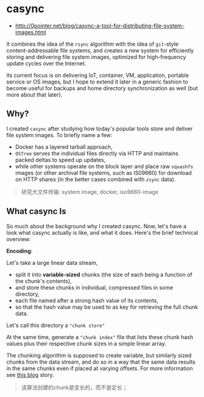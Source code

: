 # casync

- http://0pointer.net/blog/casync-a-tool-for-distributing-file-system-images.html

 It combines the idea of the `rsync` algorithm 
 with the idea of `git`-style content-addressable file systems, 
 and creates a new system for efficiently storing and delivering file system images, 
 optimized for high-frequency update cycles over the Internet. 
 
 Its current focus is on delivering IoT, container, VM, application, portable service or OS images, but I hope to extend it later in a generic fashion to become useful for backups and home directory synchronization as well (but more about that later).

## Why?

I created `casync` after studying how today's popular tools store and deliver file system images. 
To briefly name a few: 

- Docker has a layered tarball approach, 
- `OSTree` serves the individual files directly 
  via HTTP and maintains packed deltas to speed up updates, 
- while other systems operate on the block layer and place raw `squashfs` images 
  (or other archival file systems, such as IS09660) for download on HTTP shares 
  (in the better cases combined with `zsync` data).

> 研究大文件传输: system image, docker, iso9660-image


## What casync Is

So much about the background why I created casync. Now, let's have a look what casync actually is like, and what it does. Here's the brief technical overview:

**Encoding**: 

Let's take a large linear data stream, 
- split it into **variable-sized** chunks 
  (the size of each being a function of the chunk's contents), 
- and store these chunks in individual, compressed files in some directory, 
- each file named after a strong hash value of its contents, 
- so that the hash value may be used to as key for retrieving the full chunk data. 

Let's call this directory a `"chunk store"` 

At the same time, generate a `"chunk index"` file that lists these chunk hash values plus 
their respective chunk sizes in a simple linear array. 

The chunking algorithm is supposed to create variable, but similarly sized chunks from the data 
stream, and do so in a way that the same data results in the same chunks 
even if placed at varying offsets. For more information see [this blog](./cdc) story.

> 该算法创建的chunk是变长的，而不是定长；


